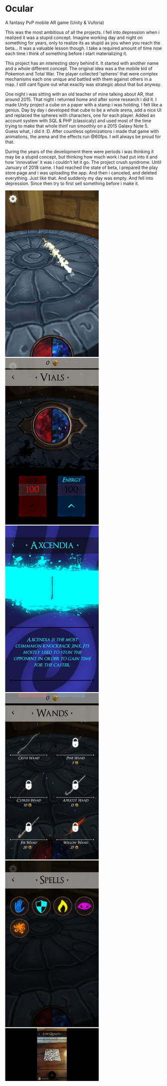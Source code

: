 # Ocular
A fantasy PvP mobile AR game (Unity & Vuforia)

This was the most ambitious of all the projects. I fell into depression when i realized it was a stupid concept. Imagine working day and night on something for years, only to realize its as stupid as you when you reach the beta... It was a valuable lesson though. I take a required amount of time now each time i think of something before i start materializing it.

This project has an interesting story behind it. It started with another name and a whole different concept. The original idea was a the mobile kid of Pokemon and Total War. The player collected 'spheres' that were complex mechanisms each one unique and battled with them against others in a map. I still cant figure out what exactly was strategic about that but anyway. 

One night i was sitting with an old teacher of mine talking about AR, that around 2015. That night i returned home and after some research i did it. I made Unity project a cube on a paper with a stamp i was holding. I felt like a genius. Day by day i developed that cube to be a whole arena, add a nice UI and replaced the spheres with characters, one for each player. Added an account system with SQL & PHP (classicaly) and used most of the time trying to make that whole thinf run smoothly on a 2015 Galaxy Note 5. Guess what, i did it :D. After countless optimizations i made that game with animations, the arena and the effects run @60fps. I will always be proud for that. 

During the years of the development there were periods i was thinking it may be a stupid concept, but thinking how much work i had put into it and how 'innovative' it was i couldn't let it go. The project crush syndrome. Until January of 2018 came. I had reached the state of beta, i prepared the play store page and i was uploading the app. And then i canceled, and deleted everything. Just like that. And suddenly my day was empty. And fell into depression. Since then try to first sell something before i make it.

<p float="left">
  
  <img src="https://github.com/Mistral-Designs/Ocular/blob/master/1.png" width="300">
  <img src="https://github.com/Mistral-Designs/Ocular/blob/master/2.png" width="300">
  <img src="https://github.com/Mistral-Designs/Ocular/blob/master/3.png" width="300">
  <img src="https://github.com/Mistral-Designs/Ocular/blob/master/4.png" width="300">
  <img src="https://github.com/Mistral-Designs/Ocular/blob/master/5.png" width="300">
  <img src="https://github.com/Mistral-Designs/Ocular/blob/master/video.gif" width="300">

</p>





